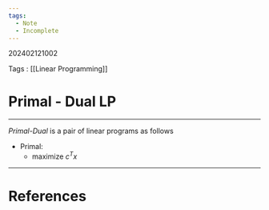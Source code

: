 ```yaml
---
tags:
  - Note
  - Incomplete
---
```

202402121002

Tags : [[Linear Programming]]
# Primal - Dual LP
---
*Primal-Dual* is a pair of linear programs as follows
- Primal:
	- maximize $c^T x$
	

---
# References
